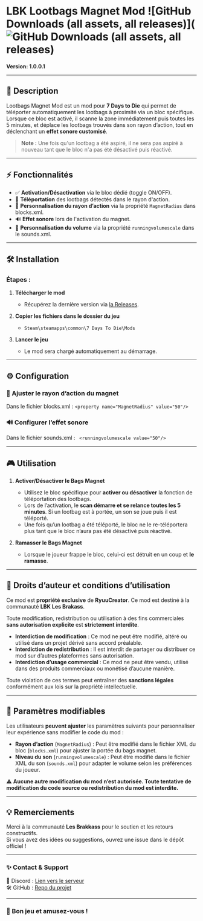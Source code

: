 # LBK Lootbags Magnet Mod ![GitHub Downloads (all assets, all releases)](![GitHub Downloads (all assets, all releases)](https://img.shields.io/github/downloads/RyuuCreator/LBK-Lootbags-Magnet-Mod/total?label=t%C3%A9l%C3%A9charger&color=%23950000)
**Version: 1.0.0.1** 

---

## 📌 Description

Lootbags Magnet Mod est un mod pour **7 Days to Die** qui permet de téléporter automatiquement les lootbags à proximité via un bloc spécifique.  
Lorsque ce bloc est activé, il scanne la zone immédiatement puis toutes les 5 minutes, et déplace les lootbags trouvés dans son rayon d’action, tout en déclenchant un **effet sonore customisé**.  
> **Note :** Une fois qu'un lootbag a été aspiré, il ne sera pas aspiré à nouveau tant que le bloc n'a pas été désactivé puis réactivé.

---

## ⚡ Fonctionnalités

- ✅ **Activation/Désactivation** via le bloc dédié (toggle ON/OFF).  
- 🎯 **Téléportation** des lootbags détectés dans le rayon d'action.  
- 🔧 **Personnalisation du rayon d’action** via la propriété `MagnetRadius` dans blocks.xml.  
- 🔊 **Effet sonore** lors de l'activation du magnet.  
- 🔧 **Personnalisation du volume** via la propriété `runningvolumescale` dans le sounds.xml.  

---

## 🛠️ Installation

### Étapes :

1. **Télécharger le mod**  
   - Récupérez la dernière version via [la Releases](https://github.com/RyuuCreator/LBK-Lootbags-Magnet-Mod/releases/tag/1.0.0.1).

2. **Copier les fichiers dans le dossier du jeu**  
   - `Steam\steamapps\common\7 Days To Die\Mods`

3. **Lancer le jeu**  
   - Le mod sera chargé automatiquement au démarrage.

---

## ⚙️ Configuration

### 📏 Ajuster le rayon d’action du magnet
Dans le fichier blocks.xml :
    ```
    <property name="MagnetRadius" value="50"/>
    ```

### 🔊 Configurer l’effet sonore
Dans le fichier sounds.xml :
    ``` 
    <runningvolumescale value="50"/>
    ```

---

## 🎮 Utilisation

1. **Activer/Désactiver le Bags Magnet**
   - Utilisez le bloc spécifique pour **activer ou désactiver** la fonction de téléportation des lootbags.
   - Lors de l’activation, le **scan démarre et se relance toutes les 5 minutes**. Si un lootbag est à portée, un son se joue puis il est téléporté.
   - Une fois qu’un lootbag a été téléporté, le bloc ne le re-téléportera plus tant que le bloc n’aura pas été désactivé puis réactivé.

2. **Ramasser le Bags Magnet**
   - Lorsque le joueur frappe le bloc, celui-ci est détruit en un coup et **le ramasse**.
     
---

## 🚫 Droits d’auteur et conditions d’utilisation

Ce mod est **propriété exclusive** de **RyuuCreator**. Ce mod est destiné à la communauté **LBK Les Brakass**.

Toute modification, redistribution ou utilisation à des fins commerciales **sans autorisation explicite** est **strictement interdite**.

- **Interdiction de modification** : Ce mod ne peut être modifié, altéré ou utilisé dans un projet dérivé sans accord préalable.  
- **Interdiction de redistribution** : Il est interdit de partager ou distribuer ce mod sur d’autres plateformes sans autorisation.  
- **Interdiction d’usage commercial** : Ce mod ne peut être vendu, utilisé dans des produits commerciaux ou monétisé d’aucune manière.  

Toute violation de ces termes peut entraîner des **sanctions légales** conformément aux lois sur la propriété intellectuelle.

---

## 🔧 Paramètres modifiables

Les utilisateurs **peuvent ajuster** les paramètres suivants pour personnaliser leur expérience sans modifier le code du mod :  
- **Rayon d’action** (`MagnetRadius`) : Peut être modifié dans le fichier XML du bloc (`blocks.xml`) pour ajuster la portée du bags magnet.  
- **Niveau du son** (`runningvolumescale`) : Peut être modifié dans le fichier XML du son (`sounds.xml`) pour adapter le volume selon les préférences du joueur.  

⚠️ **Aucune autre modification du mod n’est autorisée. Toute tentative de modification du code source ou redistribution du mod est interdite.**

---

## 💡 Remerciements

Merci à la communauté **Les Brakkass** pour le soutien et les retours constructifs.  
Si vous avez des idées ou suggestions, ouvrez une issue dans le dépôt officiel !

---

### ✨ Contact & Support
💬 Discord : [Lien vers le serveur](https://discord.gg/MYJz5tvzCf) <br/>
🛠️ GitHub : [Repo du projet](https://github.com/RyuuCreator/LBK-LootbagsMagnetMod)

---

### 🚀 Bon jeu et amusez-vous !
